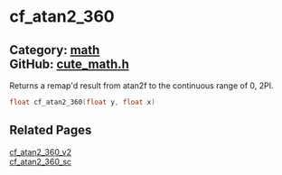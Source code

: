 [//]: # (This file is automatically generated by Cute Framework's docs parser.)
[//]: # (Do not edit this file by hand!)
[//]: # (See: https://github.com/RandyGaul/cute_framework/blob/master/samples/docs_parser.cpp)
[](../header.md ':include')

# cf_atan2_360

Category: [math](/api_reference?id=math)  
GitHub: [cute_math.h](https://github.com/RandyGaul/cute_framework/blob/master/include/cute_math.h)  
---

Returns a remap'd result from atan2f to the continuous range of 0, 2PI.

```cpp
float cf_atan2_360(float y, float x)
```

## Related Pages

[cf_atan2_360_v2](/math/cf_atan2_360_v2.md)  
[cf_atan2_360_sc](/math/cf_atan2_360_sc.md)  
